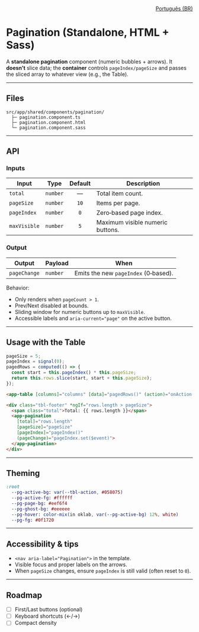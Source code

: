 <p align="right"><a href="./pagination.md">Português (BR)</a></p>

# Pagination (Standalone, HTML + Sass)

A **standalone pagination** component (numeric bubbles + arrows). It **doesn’t** slice data; the **container** controls `pageIndex/pageSize` and passes the sliced array to whatever view (e.g., the Table).

---

## Files
```
src/app/shared/components/pagination/
  ├─ pagination.component.ts
  ├─ pagination.component.html
  └─ pagination.component.sass
```

---

## API

### Inputs
| Input        | Type      | Default | Description |
|--------------|-----------|:------:|-------------|
| `total`      | `number`  |   —    | Total item count. |
| `pageSize`   | `number`  | `10`   | Items per page. |
| `pageIndex`  | `number`  | `0`    | Zero‑based page index. |
| `maxVisible` | `number`  | `5`    | Maximum visible numeric buttons. |

### Output
| Output      | Payload  | When |
|-------------|----------|------|
| `pageChange`| `number` | Emits the new `pageIndex` (0‑based). |

Behavior:
- Only renders when `pageCount > 1`.
- Prev/Next disabled at bounds.
- Sliding window for numeric buttons up to `maxVisible`.
- Accessible labels and `aria-current="page"` on the active button.

---

## Usage with the Table

```ts
pageSize = 5;
pageIndex = signal(0);
pagedRows = computed(() => {
  const start = this.pageIndex() * this.pageSize;
  return this.rows.slice(start, start + this.pageSize);
});
```

```html
<app-table [columns]="columns" [data]="pagedRows()" (action)="onAction($event)"></app-table>

<div class="tbl-footer" *ngIf="rows.length > pageSize">
  <span class="total">Total: {{ rows.length }}</span>
  <app-pagination
    [total]="rows.length"
    [pageSize]="pageSize"
    [pageIndex]="pageIndex()"
    (pageChange)="pageIndex.set($event)">
  </app-pagination>
</div>
```

---

## Theming

```sass
:root
  --pg-active-bg: var(--tbl-action, #058075)
  --pg-active-fg: #ffffff
  --pg-page-bg: #eef6f4
  --pg-ghost-bg: #eeeeee
  --pg-hover: color-mix(in oklab, var(--pg-active-bg) 12%, white)
  --pg-fg: #0f1720
```

---

## Accessibility & tips
- `<nav aria-label="Pagination">` in the template.
- Visible focus and proper labels on the arrows.
- When `pageSize` changes, ensure `pageIndex` is still valid (often reset to `0`).

---

## Roadmap
- [ ] First/Last buttons (optional)
- [ ] Keyboard shortcuts (←/→)
- [ ] Compact density
